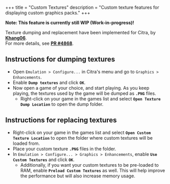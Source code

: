 +++
title = "Custom Textures"
description = "Custom texture features for displaying custom graphics packs."
+++

**Note: This feature is currently still WIP (Work-in-progress)!**

Texture dumping and replacement have been implemented for Citra, by [**Khang06**](https://github.com/khang06). <br>
For more details, see [**PR #4868**](https://github.com/citra-emu/citra/pull/4868).

## Instructions for dumping textures

* Open `Emulation > Configure...` in Citra's menu and go to `Graphics > Enhancements`.
* Enable **`Dump textures`** and click **`OK`**.
* Now open a game of your choice, and start playing. As you keep playing, the textures used by the game will be dumped as **`.PNG`** files.
  - Right-click on your game in the games list and select **`Open Texture Dump Location`** to open the dump folder.

## Instructions for replacing textures

* Right-click on your game in the games list and select **`Open Custom Texture Location`** to open the folder where custom textures will be loaded from.
* Place your custom texture **`.PNG`** files in the folder.
* In `Emulation > Configure... > Graphics > Enhancements`, enable **`Use Custom Textures`** and click **`OK`**.
  - Additionally, if you want your custom textures to be pre-loaded to RAM, enable **`Preload Custom Textures`** as well. This will help improve the performance but will also increase memory usage.
